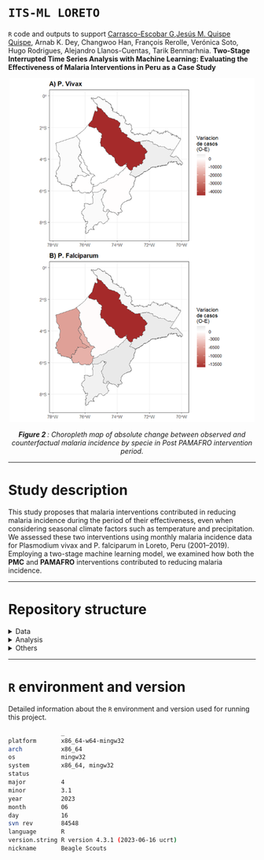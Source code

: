 `ITS-ML LORETO`
================
`R` code and outputs to support [Carrasco-Escobar G](https://github.com/gcarrascoe),[Jesús M. Quispe Quispe](https://jesusrqp96.github.io/JesusQuispe), Arnab K. Dey, Changwoo Han, François Rerolle, Verónica Soto, Hugo Rodrigues, Alejandro Llanos-Cuentas, Tarik Benmarhnia. **Two-Stage Interrupted Time Series Analysis with Machine Learning: Evaluating the Effectiveness of Malaria Interventions in Peru as a Case Study**


<p align="center">
<img src="Figures/Fig2_PAMAFRO_species_map.jpg" alt="figure-2" width="500" height="700"/>
</p>


<p align="center">
<i><b>Figure 2 </b>: Choropleth map of absolute change between observed and counterfactual malaria incidence by specie in Post PAMAFRO  intervention period.</i>
</p>







--------------------------
Study description
================
This study proposes that malaria interventions contributed in reducing malaria incidence during the period of their effectiveness, even when considering seasonal climate factors such as temperature and precipitation. We assessed  these two interventions using monthly malaria incidence data for Plasmodium vivax and P. falciparum in Loreto, Peru (2001–2019). Employing a two-stage machine learning model, 
we examined how both the **PMC** and **PAMAFRO** interventions contributed to reducing malaria incidence.






----------------

Repository structure
================

<details>
  <summary>Data</summary>
  Data Employed to reproduce the results
  <ul>
    <li><a href="https://github.com/healthinnovation/ITS_ML_LORETO/blob/main/Data/db_loreto_its.rds">db_loreto_its.rds </a></li> 
    <li><a href="https://github.com/healthinnovation/ITS_ML_LORETO/blob/main/Data/peru.rds"> peru.rds  </a></li> 
  </ul>
</details>


  
<details>
  <summary> Analysis </summary>
   R markdowns and outputs. 
  <ul>
    <li><a href="https://github.com/healthinnovation/ITS_ML_LORETO/blob/main/Analysis/02_Calculate_ML.Rmd">02_Calculate_ML </a></li>  

  `R` markdown for data preparation,preprocessing and model building.
    
  </ul>
  <ul>
    <li><a href="https://github.com/healthinnovation/ITS_ML_LORETO/blob/main/Analysis/03_Results.Rmd">03_Results  </a></li> 
    
   `R` markdown to present the results of the data analysis.

  </ul>
  <ul>
    <li><a href="https://github.com/healthinnovation/ITS_ML_LORETO/tree/main/Analysis/fit_preintervention"> fit_preintervention </a></li> Folder with the fitted values in comparison to training dataset
    <li><a href="https://github.com/healthinnovation/ITS_ML_LORETO/tree/main/Analysis/forecast_intervention"> forecast_intervention </a></li> Folder with the forecasted values in comparison to test dataset
    <li><a href="https://github.com/healthinnovation/ITS_ML_LORETO/tree/main/Analysis/models_postuning"> models_postuning  </a></li> Folder with the models per intervention per specie
  </ul>
</details>

<details> 
  <summary> Others </summary>
  
- .gitignore
- .Rprofile
- README.md
- [ITS_ML.Rproj](ITS_ML.Rproj) `R` project file.


</details>

----------------


`R` environment and version
================
Detailed information about the `R` environment and version used for running this project.

```bash
               _                           
platform       x86_64-w64-mingw32          
arch           x86_64                      
os             mingw32                     
system         x86_64, mingw32             
status                                     
major          4                           
minor          3.1                         
year           2023                        
month          06                          
day            16                          
svn rev        84548                      
language       R                           
version.string R version 4.3.1 (2023-06-16 ucrt)
nickname       Beagle Scouts 
```
